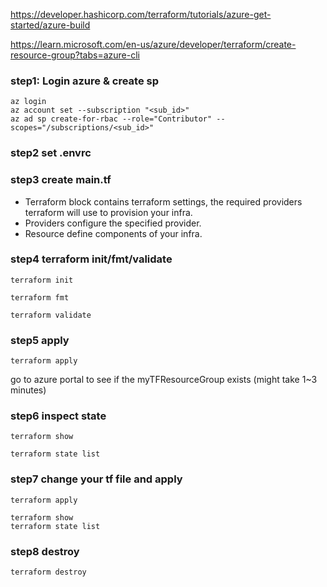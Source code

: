 https://developer.hashicorp.com/terraform/tutorials/azure-get-started/azure-build

https://learn.microsoft.com/en-us/azure/developer/terraform/create-resource-group?tabs=azure-cli

### step1: Login azure & create sp
```
az login
az account set --subscription "<sub_id>"
az ad sp create-for-rbac --role="Contributor" --scopes="/subscriptions/<sub_id>"
```

### step2 set .envrc

### step3 create main.tf

- Terraform block contains terraform settings, the required providers terraform will use to provision your infra.
- Providers configure the specified provider.
- Resource define components of your infra.

### step4 terraform init/fmt/validate

```
terraform init

terraform fmt

terraform validate
```

### step5 apply

```
terraform apply
```

go to azure portal to see if the myTFResourceGroup exists (might take 1~3 minutes)

### step6 inspect state

```
terraform show

terraform state list
```

### step7 change your tf file and apply

```
terraform apply

terraform show
terraform state list
```

### step8 destroy

```
terraform destroy
```
